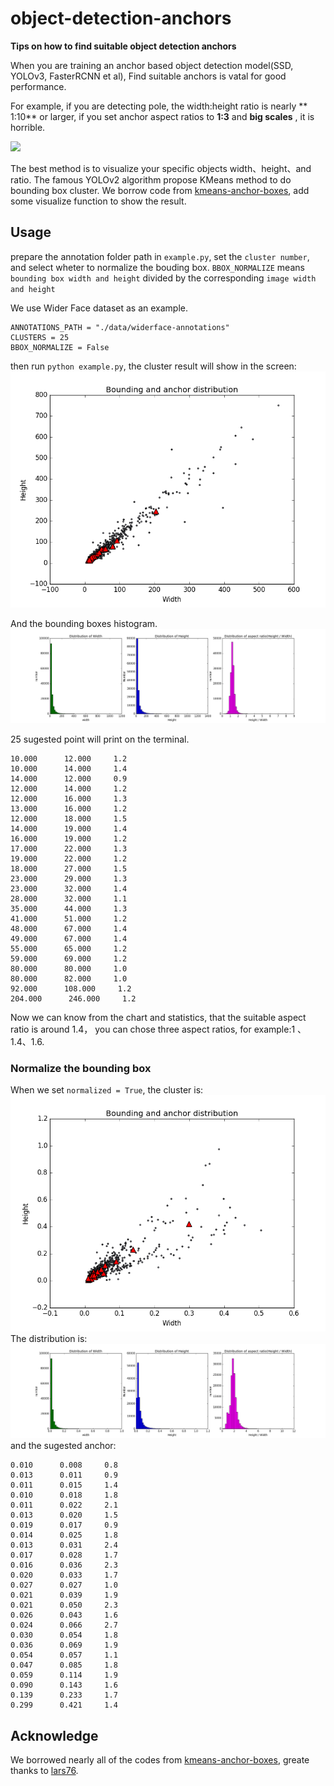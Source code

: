 # object-detection-anchors
**Tips on how to find suitable object detection anchors**

When you are training an anchor based object detection model(SSD, YOLOv3, FasterRCNN et al), Find suitable anchors is vatal for good performance. 

For example, if you are detecting pole, the width:height ratio is nearly ** 1:10** or larger, if you set anchor aspect ratios to **1:3**  and **big scales** , it is horrible.

![](/img/pole.jpg)

The best method is to visualize your specific  objects width、height、and ratio. The famous YOLOv2 algorithm propose KMeans method to do bounding box cluster. We borrow code from [kmeans-anchor-boxes](https://github.com/lars76/kmeans-anchor-boxes), add some visualize function to show the result.

## Usage
prepare the annotation folder path in `example.py`, set the `cluster number`, and select wheter to normalize the bouding box.
`BBOX_NORMALIZE` means ` bounding box width and height` divided by the corresponding `image width and height`

We use Wider Face dataset as an example.
```
ANNOTATIONS_PATH = "./data/widerface-annotations"
CLUSTERS = 25
BBOX_NORMALIZE = False  

```
then run `python example.py`, the cluster result will show in the screen:
![](imgs/cluster.png)

And the bounding boxes histogram.
![](imgs/shape-distribution.png)

25 sugested point will print on the terminal.
```
10.000      12.000     1.2
10.000      14.000     1.4
14.000      12.000     0.9
12.000      14.000     1.2
12.000      16.000     1.3
13.000      16.000     1.2
12.000      18.000     1.5
14.000      19.000     1.4
16.000      19.000     1.2
17.000      22.000     1.3
19.000      22.000     1.2
18.000      27.000     1.5
23.000      29.000     1.3
23.000      32.000     1.4
28.000      32.000     1.1
35.000      44.000     1.3
41.000      51.000     1.2
48.000      67.000     1.4
49.000      67.000     1.4
55.000      65.000     1.2
59.000      69.000     1.2
80.000      80.000     1.0
80.000      82.000     1.0
92.000      108.000     1.2
204.000      246.000     1.2
```
Now we can know from the chart and statistics, that the suitable aspect ratio is around 1.4， you can chose three aspect ratios, for example:1 、1.4、1.6.

### Normalize the bounding box

When we  set `normalized = True`, the cluster is:
![](imgs/cluster-normalized.png)
The distribution is:
![](imgs/shape-distribution-normalized.png)
and the sugested anchor:
```
0.010      0.008     0.8
0.013      0.011     0.9
0.011      0.015     1.4
0.010      0.018     1.8
0.011      0.022     2.1
0.013      0.020     1.5
0.019      0.017     0.9
0.014      0.025     1.8
0.013      0.031     2.4
0.017      0.028     1.7
0.016      0.036     2.3
0.020      0.033     1.7
0.027      0.027     1.0
0.021      0.039     1.9
0.021      0.050     2.3
0.026      0.043     1.6
0.024      0.066     2.7
0.030      0.054     1.8
0.036      0.069     1.9
0.054      0.057     1.1
0.047      0.085     1.8
0.059      0.114     1.9
0.090      0.143     1.6
0.139      0.233     1.7
0.299      0.421     1.4
```

## Acknowledge
We borrowed nearly all of the codes from [kmeans-anchor-boxes](https://github.com/lars76/kmeans-anchor-boxes), greate thanks to [lars76](https://github.com/lars76/kmeans-anchor-boxes).
